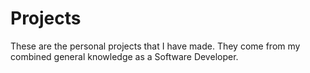 # Projects
These are the personal projects that I have made. They come from my combined general knowledge as a Software Developer.
